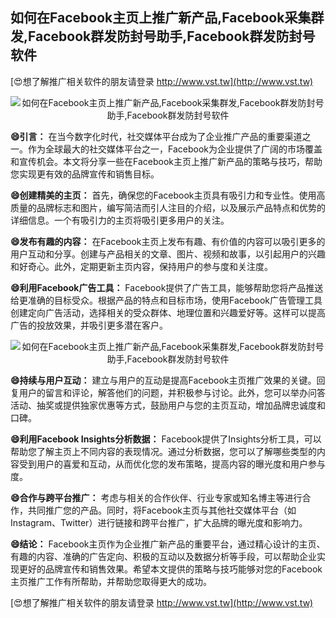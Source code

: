 ## **如何在Facebook主页上推广新产品,Facebook采集群发,Facebook群发防封号助手,Facebook群发防封号软件**

[😍想了解推广相关软件的朋友请登录 http://www.vst.tw](http://www.vst.tw)

 <center><img src="https://vst.tw/MP4/tuiguang/png/1.png" alt="如何在Facebook主页上推广新产品,Facebook采集群发,Facebook群发防封号助手,Facebook群发防封号软件"></center>

**😄引言：**
在当今数字化时代，社交媒体平台成为了企业推广产品的重要渠道之一。作为全球最大的社交媒体平台之一，Facebook为企业提供了广阔的市场覆盖和宣传机会。本文将分享一些在Facebook主页上推广新产品的策略与技巧，帮助您实现更有效的品牌宣传和销售目标。

**😄创建精美的主页：**
首先，确保您的Facebook主页具有吸引力和专业性。使用高质量的品牌标志和图片，编写简洁而引人注目的介绍，以及展示产品特点和优势的详细信息。一个有吸引力的主页将吸引更多用户的关注。

**😄发布有趣的内容：**
在Facebook主页上发布有趣、有价值的内容可以吸引更多的用户互动和分享。创建与产品相关的文章、图片、视频和故事，以引起用户的兴趣和好奇心。此外，定期更新主页内容，保持用户的参与度和关注度。

**😄利用Facebook广告工具：**
Facebook提供了广告工具，能够帮助您将产品推送给更准确的目标受众。根据产品的特点和目标市场，使用Facebook广告管理工具创建定向广告活动，选择相关的受众群体、地理位置和兴趣爱好等。这样可以提高广告的投放效果，并吸引更多潜在客户。

 <center><img src="https://vst.tw/MP4/tuiguang/png/4.png" alt="如何在Facebook主页上推广新产品,Facebook采集群发,Facebook群发防封号助手,Facebook群发防封号软件"></center>

**😄持续与用户互动：**
建立与用户的互动是提高Facebook主页推广效果的关键。回复用户的留言和评论，解答他们的问题，并积极参与讨论。此外，您可以举办问答活动、抽奖或提供独家优惠等方式，鼓励用户与您的主页互动，增加品牌忠诚度和口碑。

**😄利用Facebook Insights分析数据：**
Facebook提供了Insights分析工具，可以帮助您了解主页上不同内容的表现情况。通过分析数据，您可以了解哪些类型的内容受到用户的喜爱和互动，从而优化您的发布策略，提高内容的曝光度和用户参与度。

**😄合作与跨平台推广：**
考虑与相关的合作伙伴、行业专家或知名博主等进行合作，共同推广您的产品。同时，将Facebook主页与其他社交媒体平台（如Instagram、Twitter）进行链接和跨平台推广，扩大品牌的曝光度和影响力。

**😄结论：**
Facebook主页作为企业推广新产品的重要平台，通过精心设计的主页、有趣的内容、准确的广告定向、积极的互动以及数据分析等手段，可以帮助企业实现更好的品牌宣传和销售效果。希望本文提供的策略与技巧能够对您的Facebook主页推广工作有所帮助，并帮助您取得更大的成功。

[😍想了解推广相关软件的朋友请登录 http://www.vst.tw](http://www.vst.tw)




